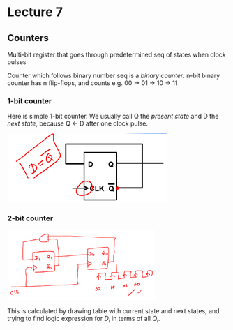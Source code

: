 # Lecture 7

## Counters

Multi-bit register that goes through predetermined seq of states when clock pulses

Counter which follows binary number seq is a *binary counter*. n-bit binary counter has n flip-flops, and counts e.g. 00 -> 01 -> 10 -> 11 

### 1-bit counter

Here is simple 1-bit counter. We usually call Q the *present state* and D the *next state*, because Q <- D after one clock pulse.

<img src="images/image-20210315162133226.png" alt="image-20210315162133226" style="zoom:67%;" />

### 2-bit counter

<img src="images/image-20210322103517843.png" alt="image-20210322103517843" style="zoom: 33%;" />

This is calculated by drawing table with current state and next states, and trying to find logic expression for $D_i$ in terms of all $Q_i$.